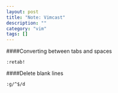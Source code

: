 ```yaml
---
layout: post
title: "Note: Vimcast"
description: ""
category: "vim"
tags: []
---
```


####Converting between tabs and spaces

    :retab!

####Delete blank lines

    :g/^$/d
